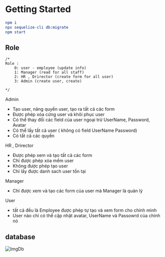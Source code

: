 # Getting Started

```elm
npm i
npx sequelize-cli db:migrate
npm start
```

## Role

```
/*
Role :
    0: user - employee (update info)
    1: Manager (read for all staff)
    2: HR , Drirector (create form for all user)
    3: Admin (create user, create)

*/
```

Admin

- Tạo user, nâng quyền user, tạo ra tất cả các form
- Được phép xóa cứng user và khôi phục user
- Có thể thay đổi các field của user ngoại trừ UserName, Password, Avatar
- Có thể lấy tất cả user ( không có field UserName Password)
- Có tất cả các quyền

HR , Drirector

- Được phép xem và tạo tất cả các form
- Chỉ được phép xóa mềm user
- Không được phép tạo user
- Chỉ lấy được danh sach user tồn tại

Manager

- Chỉ được xem và tạo các form của user mà Manager là quản lý

User

- tất cả đều là Employee được phép tự tạo và xem form cho chính mình
- User nào chỉ có thể cập nhật avatar, UserName và Passowrd của chính nó

## database

![ImgDb](https://user-images.githubusercontent.com/84229533/183838622-a5cc47ed-fb7e-4e37-9c66-3685dc16e7e4.png)
